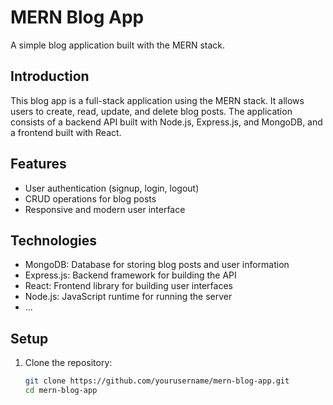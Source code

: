 # MERN Blog App

A simple blog application built with the MERN stack.

## Introduction

This blog app is a full-stack application using the MERN stack. It allows users to create, read, update, and delete blog posts. The application consists of a backend API built with Node.js, Express.js, and MongoDB, and a frontend built with React.

## Features

- User authentication (signup, login, logout)
- CRUD operations for blog posts
- Responsive and modern user interface
  
## Technologies

- MongoDB: Database for storing blog posts and user information
- Express.js: Backend framework for building the API
- React: Frontend library for building user interfaces
- Node.js: JavaScript runtime for running the server
- ...

## Setup

1. Clone the repository:

   ```bash
   git clone https://github.com/yourusername/mern-blog-app.git
   cd mern-blog-app





